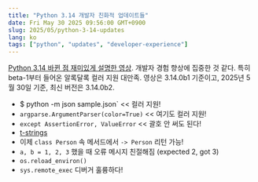 ```yaml
---
title: "Python 3.14 개발자 친화적 업데이트들"
date: Fri May 30 2025 09:56:00 GMT+0900
slug: 2025/05/python-3-14-updates
lang: ko
tags: ["python", "updates", "developer-experience"]
---
```


[Python 3.14 바뀐 점 재미있게 설명한 영상](https://www.youtube.com/watch?v=-Z-BDux-TRk). 개발자 경험 향상에 집중한 것 같다. 특히 beta-1부터 들어온 알록달록 컬러 지원 대만족. 영상은 3.14.0b1 기준이고, 2025년 5월 30일 기준, 최신 버전은 3.14.0b2.

- $ python -m json sample.json` << 컬러 지원!
- `argparse.ArgumentParser(color=True)` << 여기도 컬러 지원!
- `except AssertionError, ValueError` << 괄호 안 써도 된다!
- [t-strings](https://peps.python.org/pep-0750/)
- 이제 `class Person` 속 메서드에서 `-> Person` 리턴 가능!
- `a, b = 1, 2, 3` 했을 때 오류 메시지 친절해짐 (expected 2, got 3)
- `os.reload_environ()`
- `sys.remote_exec` 디버거 훌륭하다!
